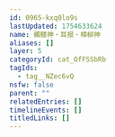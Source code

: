 ```yaml
---
id: 0965-kxq0lo9s
lastUpdated: 1754633624
name: 髑髅神・耳报・樟柳神
aliases: []
layer: 5
categoryId: cat_OfFSSbRb
tagIds:
  - tag__NZec6vQ
nsfw: false
parent: ""
relatedEntries: []
timelineEvents: []
titledLinks: []
---
```


